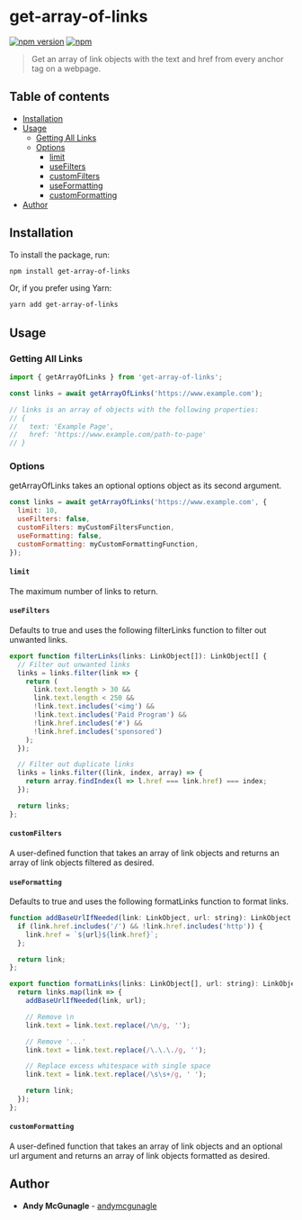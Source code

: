 # get-array-of-links

[![npm version](https://badge.fury.io/js/get-array-of-links.svg)](https://badge.fury.io/js/get-array-of-links)
[![npm](https://img.shields.io/npm/dm/get-array-of-links.svg)](https://www.npmjs.com/package/get-array-of-links)

> Get an array of link objects with the text and href from every anchor tag on a webpage.

## Table of contents

- [Installation](#installation)
- [Usage](#usage)
  - [Getting All Links](#getting-all-links)
  - [Options](#options)
    - [limit](#limit)
    - [useFilters](#usefilters)
    - [customFilters](#customfilters)
    - [useFormatting](#useformatting)
    - [customFormatting](#customformatting)
- [Author](#author)

## Installation

To install the package, run:

```sh
npm install get-array-of-links
```

Or, if you prefer using Yarn:

```sh
yarn add get-array-of-links
```

## Usage

### Getting All Links

```js
import { getArrayOfLinks } from 'get-array-of-links';

const links = await getArrayOfLinks('https://www.example.com');

// links is an array of objects with the following properties:
// {
//   text: 'Example Page',
//   href: 'https://www.example.com/path-to-page'
// }
```

### Options

getArrayOfLinks takes an optional options object as its second argument.

```js
const links = await getArrayOfLinks('https://www.example.com', {
  limit: 10,
  useFilters: false,
  customFilters: myCustomFiltersFunction,
  useFormatting: false,
  customFormatting: myCustomFormattingFunction,
});
```

#### `limit`

The maximum number of links to return.

#### `useFilters`

Defaults to true and uses the following filterLinks function to filter out unwanted links.

```js
export function filterLinks(links: LinkObject[]): LinkObject[] {
  // Filter out unwanted links
  links = links.filter(link => {
    return (
      link.text.length > 30 &&
      link.text.length < 250 &&
      !link.text.includes('<img') &&
      !link.text.includes('Paid Program') &&
      !link.href.includes('#') &&
      !link.href.includes('sponsored')
    );
  });

  // Filter out duplicate links
  links = links.filter((link, index, array) => {
    return array.findIndex(l => l.href === link.href) === index;
  });

  return links;
};
```

#### `customFilters`

A user-defined function that takes an array of link objects and returns an array of link objects filtered as desired.

#### `useFormatting`

Defaults to true and uses the following formatLinks function to format links.

```js
function addBaseUrlIfNeeded(link: LinkObject, url: string): LinkObject {
  if (link.href.includes('/') && !link.href.includes('http')) {
    link.href = `${url}${link.href}`;
  };

  return link;
};

export function formatLinks(links: LinkObject[], url: string): LinkObject[] {
  return links.map(link => {
    addBaseUrlIfNeeded(link, url);

    // Remove \n
    link.text = link.text.replace(/\n/g, '');

    // Remove '...'
    link.text = link.text.replace(/\.\.\./g, '');

    // Replace excess whitespace with single space
    link.text = link.text.replace(/\s\s+/g, ' ');

    return link;
  });
};
```

#### `customFormatting`

A user-defined function that takes an array of link objects and an optional url argument and returns an array of link objects formatted as desired.

## Author

- **Andy McGunagle** - [andymcgunagle](https://github.com/andymcgunagle)

